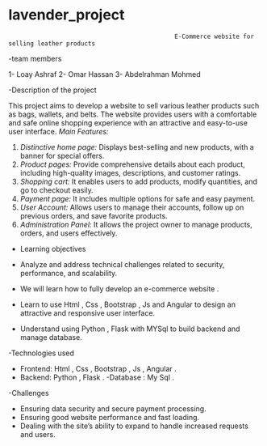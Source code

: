 # lavender_project

                                                  E-Commerce website for selling leather products



 -team members
 
1- Loay Ashraf
2- Omar Hassan
3- Abdelrahman Mohmed

-Description of the project

This project aims to develop a website to sell various leather products such as bags, wallets, and belts. The website
provides users with a comfortable and safe online shopping experience with an attractive and easy-to-use user interface.
*Main Features:*
1. *Distinctive home page:* Displays best-selling and new products, with a banner for special offers.
2. *Product pages:* Provide comprehensive details about each product, including high-quality images, descriptions, and
customer ratings.
3. *Shopping cart:* It enables users to add products, modify quantities, and go to checkout easily.
4. *Payment page:* It includes multiple options for safe and easy payment.
5. *User Account:* Allows users to manage their accounts, follow up on previous orders, and save favorite products.
6. *Administration Panel:* It allows the project owner to manage products, orders, and users effectively.

 - Learning objectives
     
- Analyze and address technical challenges related to security, performance,
and scalability.
- We will learn how to fully develop an e-commerce website .
- Learn to use Html , Css , Bootstrap , Js and Angular to design an attractive
and responsive user interface.
- Understand using Python , Flask with MYSql to build backend and manage
database.


-Technologies used

- Frontend: Html , Css , Bootstrap , Js , Angular .
- Backend: Python , Flask .
-Database : My Sql .


 -Challenges
 
- Ensuring data security and secure payment processing.
- Ensuring good website performance and fast loading.
- Dealing with the site’s ability to expand to handle increased requests and users.
 
 
 
 
 
 
 
 
 
 
